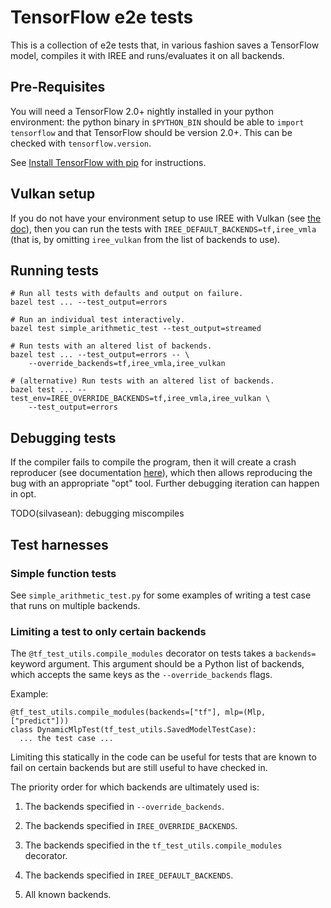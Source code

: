 # TensorFlow e2e tests

This is a collection of e2e tests that, in various fashion saves a TensorFlow
model, compiles it with IREE and runs/evaluates it on all backends.

## Pre-Requisites

You will need a TensorFlow 2.0+ nightly installed in your python environment:
the python binary in `$PYTHON_BIN` should be able to `import tensorflow` and
that TensorFlow should be version 2.0+. This can be checked with
`tensorflow.version`.

See [Install TensorFlow with pip](https://www.tensorflow.org/install/pip) for
instructions.

## Vulkan setup

If you do not have your environment setup to use IREE with Vulkan (see
[the doc](../../../docs/vulkan_and_spirv.md)), then you can run the tests with
`IREE_DEFAULT_BACKENDS=tf,iree_vmla` (that is, by omitting `iree_vulkan` from
the list of backends to use).

## Running tests

```shell
# Run all tests with defaults and output on failure.
bazel test ... --test_output=errors

# Run an individual test interactively.
bazel test simple_arithmetic_test --test_output=streamed

# Run tests with an altered list of backends.
bazel test ... --test_output=errors -- \
    --override_backends=tf,iree_vmla,iree_vulkan

# (alternative) Run tests with an altered list of backends.
bazel test ... --test_env=IREE_OVERRIDE_BACKENDS=tf,iree_vmla,iree_vulkan \
    --test_output=errors
```

## Debugging tests

If the compiler fails to compile the program, then it will create a crash
reproducer (see documentation [here](https://mlir.llvm.org/docs/WritingAPass/)),
which then allows reproducing the bug with an appropriate "opt" tool. Further
debugging iteration can happen in opt.

TODO(silvasean): debugging miscompiles

## Test harnesses

### Simple function tests

See `simple_arithmetic_test.py` for some examples of writing a test case that
runs on multiple backends.

### Limiting a test to only certain backends

The `@tf_test_utils.compile_modules` decorator on tests takes a `backends=`
keyword argument. This argument should be a Python list of backends, which
accepts the same keys as the `--override_backends` flags.

Example:

```
@tf_test_utils.compile_modules(backends=["tf"], mlp=(Mlp, ["predict"]))
class DynamicMlpTest(tf_test_utils.SavedModelTestCase):
  ... the test case ...
```

Limiting this statically in the code can be useful for tests that are known to
fail on certain backends but are still useful to have checked in.

The priority order for which backends are ultimately used is:

1.  The backends specified in `--override_backends`.

2.  The backends specified in `IREE_OVERRIDE_BACKENDS`.

3.  The backends specified in the `tf_test_utils.compile_modules` decorator.

4.  The backends specified in `IREE_DEFAULT_BACKENDS`.

5.  All known backends.
